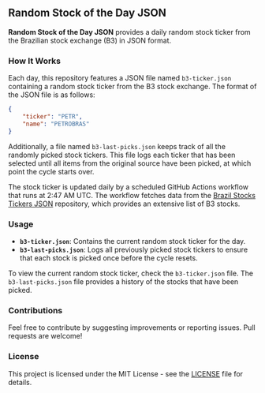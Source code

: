 ## Random Stock of the Day JSON

**Random Stock of the Day JSON** provides a daily random stock ticker from the Brazilian stock exchange (B3) in JSON format.

### How It Works

Each day, this repository features a JSON file named `b3-ticker.json` containing a random stock ticker from the B3 stock exchange. The format of the JSON file is as follows:

```json
{
    "ticker": "PETR",
    "name": "PETROBRAS"
}
```

Additionally, a file named `b3-last-picks.json` keeps track of all the randomly picked stock tickers. This file logs each ticker that has been selected until all items from the original source have been picked, at which point the cycle starts over.

The stock ticker is updated daily by a scheduled GitHub Actions workflow that runs at 2:47 AM UTC. The workflow fetches data from the [Brazil Stocks Tickers JSON](https://github.com/lucianoayres/brazil-stocks-tickers-json) repository, which provides an extensive list of B3 stocks.

### Usage

-   **`b3-ticker.json`**: Contains the current random stock ticker for the day.
-   **`b3-last-picks.json`**: Logs all previously picked stock tickers to ensure that each stock is picked once before the cycle resets.

To view the current random stock ticker, check the `b3-ticker.json` file. The `b3-last-picks.json` file provides a history of the stocks that have been picked.

### Contributions

Feel free to contribute by suggesting improvements or reporting issues. Pull requests are welcome!

### License

This project is licensed under the MIT License - see the [LICENSE](LICENSE) file for details.
